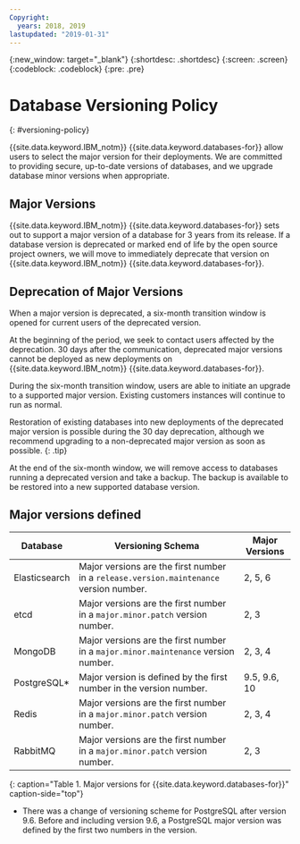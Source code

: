 ```yaml
---
Copyright:
  years: 2018, 2019
lastupdated: "2019-01-31"
---
```


{:new_window: target="_blank"}
{:shortdesc: .shortdesc}
{:screen: .screen}
{:codeblock: .codeblock}
{:pre: .pre}


# Database Versioning Policy
{: #versioning-policy}

{{site.data.keyword.IBM_notm}} {{site.data.keyword.databases-for}} allow users to select the major version for their deployments. We are committed to providing secure, up-to-date versions of databases, and we upgrade database minor versions when appropriate.

## Major Versions

{{site.data.keyword.IBM_notm}} {{site.data.keyword.databases-for}} sets out to support a major version of a database for 3 years from its release. If a database version is deprecated or marked end of life by the open source project owners, we will move to immediately deprecate that version on {{site.data.keyword.IBM_notm}} {{site.data.keyword.databases-for}}.

## Deprecation of Major Versions 

When a major version is deprecated, a six-month transition window is opened for current users of the deprecated version.

At the beginning of the period, we seek to contact users affected by the deprecation. 30 days after the communication, deprecated major versions cannot be deployed as new deployments on {{site.data.keyword.IBM_notm}} {{site.data.keyword.databases-for}}.

During the six-month transition window, users are able to initiate an upgrade to a supported major version. Existing customers instances will continue to run as normal.

Restoration of existing databases into new deployments of the deprecated major version is possible during the 30 day deprecation, although we recommend upgrading to a non-deprecated major version as soon as possible.
{: .tip}

At the end of the six-month window, we will remove access to databases running a deprecated version and take a backup. The backup is available to be restored into a new supported database version.

## Major versions defined

Database|Versioning Schema|Major Versions
----------|---------|----------
Elasticsearch|Major versions are the first number in a `release.version.maintenance` version number.|2, 5, 6
etcd|Major versions are the first number in a `major.minor.patch` version number.|2, 3
MongoDB|Major versions are the first number in a `major.minor.maintenance` version number.|2, 3, 4
PostgreSQL*|Major version is defined by the first number in the version number.| 9.5, 9.6, 10
Redis|Major versions are the first number in a `major.minor.patch` version number.|2, 3, 4
RabbitMQ|Major versions are the first number in a `major.minor.patch` version number.|2, 3
{: caption="Table 1. Major versions for {{site.data.keyword.databases-for}}" caption-side="top"}


* There was a change of versioning scheme for PostgreSQL after version 9.6. Before and including version 9.6, a PostgreSQL major version was defined by the first two numbers in the version.


